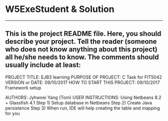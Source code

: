 # W5ExeStudent & Solution
------------------------------------------------------------------------
This is the project README file. Here, you should describe your project.
Tell the reader (someone who does not know anything about this project)
all he/she needs to know. The comments should usually include at least:
------------------------------------------------------------------------

PROJECT TITLE: EJB3 learning
PURPOSE OF PROJECT: C Task for FIT5042
VERSION or DATE: 09/10/2017
HOW TO START THIS PROJECT: 
09/10/2017 Framework setup 

AUTHORS: Jyhwoei Yang (Tom)
USER INSTRUCTIONS:
Using Netbeans 8.2 + Glassfish 4.1
Step 1) Setup database in Netbeans
Step 2) Create Java persistence
Step 3) When run, IDE will help creating the table and mapping for you
